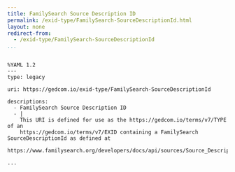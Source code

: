 ```yaml
---
title: FamilySearch Source Description ID
permalink: /exid-type/FamilySearch-SourceDescriptionId.html
layout: none
redirect-from:
  - /exid-type/FamilySearch-SourceDescriptionId
...
```


```

%YAML 1.2
---
type: legacy

uri: https://gedcom.io/exid-type/FamilySearch-SourceDescriptionId

descriptions:
  - FamilySearch Source Description ID
  - |
    This URI is defined for use as the https://gedcom.io/terms/v7/TYPE of an
    https://gedcom.io/terms/v7/EXID containing a FamilySearch SourceDescriptionId as defined at
    https://www.familysearch.org/developers/docs/api/sources/Source_Description_resource.

...

```
